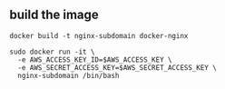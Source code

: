 ## build the image
```
docker build -t nginx-subdomain docker-nginx
```

```
sudo docker run -it \
  -e AWS_ACCESS_KEY_ID=$AWS_ACCESS_KEY \
  -e AWS_SECRET_ACCESS_KEY=$AWS_SECRET_ACCESS_KEY \
  nginx-subdomain /bin/bash
```
